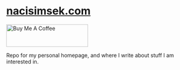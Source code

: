 # [nacisimsek.com](https://nacisimsek.com)

<a href="https://www.buymeacoffee.com/nacisimsek" target="_blank"><img src="https://cdn.buymeacoffee.com/buttons/v2/default-yellow.png" alt="Buy Me A Coffee" style="height: 60px !important;width: 217px !important;" ></a>


Repo for my personal homepage, and where I write about stuff I am interested in.

